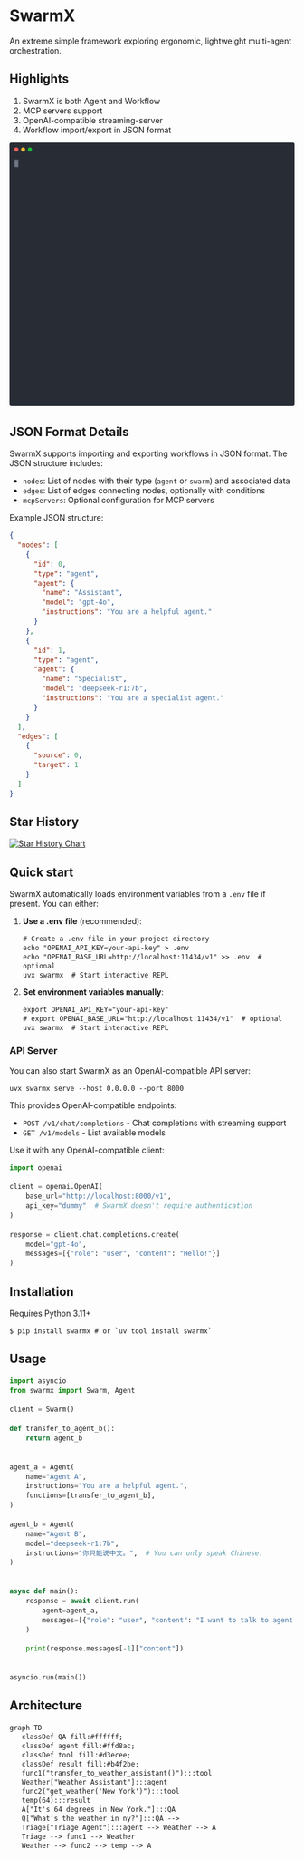 # SwarmX

An extreme simple framework exploring ergonomic, lightweight multi-agent orchestration.

## Highlights
1. SwarmX is both Agent and Workflow
2. MCP servers support
3. OpenAI-compatible streaming-server
4. Workflow import/export in JSON format

![asciicast](./demo.svg)

## JSON Format Details
SwarmX supports importing and exporting workflows in JSON format. The JSON structure includes:
- `nodes`: List of nodes with their type (`agent` or `swarm`) and associated data
- `edges`: List of edges connecting nodes, optionally with conditions
- `mcpServers`: Optional configuration for MCP servers

Example JSON structure:
```json
{
  "nodes": [
    {
      "id": 0,
      "type": "agent",
      "agent": {
        "name": "Assistant",
        "model": "gpt-4o",
        "instructions": "You are a helpful agent."
      }
    },
    {
      "id": 1,
      "type": "agent",
      "agent": {
        "name": "Specialist",
        "model": "deepseek-r1:7b",
        "instructions": "You are a specialist agent."
      }
    }
  ],
  "edges": [
    {
      "source": 0,
      "target": 1
    }
  ]
}
```

## Star History

[![Star History Chart](https://api.star-history.com/svg?repos=tcztzy/swarmx&type=Date)](https://www.star-history.com/#tcztzy/swarmx&Date)

## Quick start

SwarmX automatically loads environment variables from a `.env` file if present. You can either:

1. **Use a .env file** (recommended):
   ```shell
   # Create a .env file in your project directory
   echo "OPENAI_API_KEY=your-api-key" > .env
   echo "OPENAI_BASE_URL=http://localhost:11434/v1" >> .env  # optional
   uvx swarmx  # Start interactive REPL
   ```

2. **Set environment variables manually**:
   ```shell
   export OPENAI_API_KEY="your-api-key"
   # export OPENAI_BASE_URL="http://localhost:11434/v1"  # optional
   uvx swarmx  # Start interactive REPL
   ```

### API Server

You can also start SwarmX as an OpenAI-compatible API server:

```shell
uvx swarmx serve --host 0.0.0.0 --port 8000
```

This provides OpenAI-compatible endpoints:

- `POST /v1/chat/completions` - Chat completions with streaming support
- `GET /v1/models` - List available models

Use it with any OpenAI-compatible client:

```python
import openai

client = openai.OpenAI(
    base_url="http://localhost:8000/v1",
    api_key="dummy"  # SwarmX doesn't require authentication
)

response = client.chat.completions.create(
    model="gpt-4o",
    messages=[{"role": "user", "content": "Hello!"}]
)
```

## Installation

Requires Python 3.11+

```console
$ pip install swarmx # or `uv tool install swarmx`
```

## Usage

```python
import asyncio
from swarmx import Swarm, Agent

client = Swarm()

def transfer_to_agent_b():
    return agent_b


agent_a = Agent(
    name="Agent A",
    instructions="You are a helpful agent.",
    functions=[transfer_to_agent_b],
)

agent_b = Agent(
    name="Agent B",
    model="deepseek-r1:7b",
    instructions="你只能说中文。",  # You can only speak Chinese.
)


async def main():
    response = await client.run(
        agent=agent_a,
        messages=[{"role": "user", "content": "I want to talk to agent B."}],
    )

    print(response.messages[-1]["content"])


asyncio.run(main())
```

## Architecture

```mermaid
graph TD
   classDef QA fill:#ffffff;
   classDef agent fill:#ffd8ac;
   classDef tool fill:#d3ecee;
   classDef result fill:#b4f2be;
   func1("transfer_to_weather_assistant()"):::tool
   Weather["Weather Assistant"]:::agent
   func2("get_weather('New York')"):::tool
   temp(64):::result
   A["It's 64 degrees in New York."]:::QA
   Q["What's the weather in ny?"]:::QA --> 
   Triage["Triage Agent"]:::agent --> Weather --> A
   Triage --> func1 --> Weather
   Weather --> func2 --> temp --> A
```

[1]: https://platform.openai.com/docs/api-reference/chat/create
